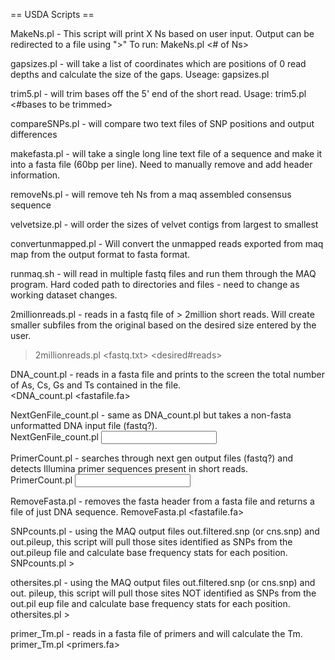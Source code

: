 == USDA Scripts ==

MakeNs.pl - This script will print  X Ns based on user input. 
Output can be redirected to a file using ">"
To run:  MakeNs.pl <# of Ns>

gapsizes.pl - will take a list of coordinates which are positions of 0 read depths and calculate the size of the gaps.  Useage:  gapsizes.pl <filename>

trim5.pl - will trim bases off the 5' end of the short read.  Usage:  trim5.pl <filename> <#bases to be trimmed>

compareSNPs.pl - will compare two text files of SNP positions and output differences

makefasta.pl - will take a single long line text file of a sequence and make it into a fasta file (60bp per line).  Need to manually remove and add header information.

removeNs.pl - will remove teh Ns from a maq assembled consensus sequence

velvetsize.pl - will order the sizes of velvet contigs from largest to smallest

convertunmapped.pl - Will convert the unmapped reads exported from maq map from the output format to fasta format.

runmaq.sh - will read in multiple fastq files and run them through the MAQ program.  Hard coded path to directories and files - need to change as working dataset changes.

2millionreads.pl - reads in a fastq file of > 2million short reads.  Will create smaller subfiles from the original based on the desired size entered by the user.
>2millionreads.pl <fastq.txt> <desired#reads>

DNA_count.pl - reads in a fasta file and prints to the screen the total number of As, Cs, Gs and Ts contained in the file.  
<DNA_count.pl <fastafile.fa>

NextGenFile_count.pl - same as DNA_count.pl but takes a non-fasta unformatted DNA input file (fastq?).  
NextGenFile_count.pl <input file>

PrimerCount.pl - searches through next gen output files (fastq?) and detects Illumina primer sequences present in short reads.  
PrimerCount.pl <input file>

RemoveFasta.pl - removes the fasta header from a fasta file and returns a file of just DNA sequence.
RemoveFasta.pl <fastafile.fa>

SNPcounts.pl - using the MAQ output files out.filtered.snp (or cns.snp) and out.pileup, this script will pull those sites identified as SNPs from the out.pileup file and calculate base frequency stats for each position.
SNPcounts.pl <snp file> <pileup file> > <outfile>

othersites.pl - using the MAQ output files out.filtered.snp (or cns.snp) and out.
pileup, this script will pull those sites NOT identified as SNPs from the out.pil
eup file and calculate base frequency stats for each   position.
othersites.pl <snp file> <pileup file> > <outfile>

primer_Tm.pl - reads in a fasta file of primers and will calculate the Tm.
primer_Tm.pl <primers.fa>

